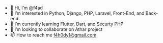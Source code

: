 - 👋 Hi, I’m @f4ad
- 👀 I’m interested in Python, Django, PHP, Laravel, Front-End, and Back-end
- 🌱 I’m currently learning Flutter, Dart, and Securty PHP
- 💞️ I’m looking to collaborate on Athar project
- 📫 How to reach me f4h0dy1@gmail.com

<!---
f4ad/f4ad is a ✨ special ✨ repository because its `README.md` (this file) appears on your GitHub profile.
You can click the Preview link to take a look at your changes.
--->
